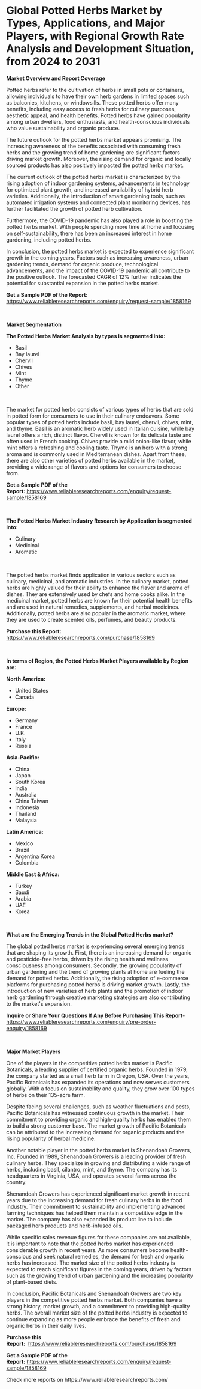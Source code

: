 <p><h1>Global Potted Herbs Market by Types, Applications, and Major Players, with Regional Growth Rate Analysis and Development Situation, from 2024 to 2031</h1></p><p><strong>Market Overview and Report Coverage</strong></p>
<p><p>Potted herbs refer to the cultivation of herbs in small pots or containers, allowing individuals to have their own herb gardens in limited spaces such as balconies, kitchens, or windowsills. These potted herbs offer many benefits, including easy access to fresh herbs for culinary purposes, aesthetic appeal, and health benefits. Potted herbs have gained popularity among urban dwellers, food enthusiasts, and health-conscious individuals who value sustainability and organic produce.</p><p>The future outlook for the potted herbs market appears promising. The increasing awareness of the benefits associated with consuming fresh herbs and the growing trend of home gardening are significant factors driving market growth. Moreover, the rising demand for organic and locally sourced products has also positively impacted the potted herbs market.</p><p>The current outlook of the potted herbs market is characterized by the rising adoption of indoor gardening systems, advancements in technology for optimized plant growth, and increased availability of hybrid herb varieties. Additionally, the introduction of smart gardening tools, such as automated irrigation systems and connected plant monitoring devices, has further facilitated the growth of potted herb cultivation.</p><p>Furthermore, the COVID-19 pandemic has also played a role in boosting the potted herbs market. With people spending more time at home and focusing on self-sustainability, there has been an increased interest in home gardening, including potted herbs.</p><p>In conclusion, the potted herbs market is expected to experience significant growth in the coming years. Factors such as increasing awareness, urban gardening trends, demand for organic produce, technological advancements, and the impact of the COVID-19 pandemic all contribute to the positive outlook. The forecasted CAGR of 12% further indicates the potential for substantial expansion in the potted herbs market.</p></p>
<p><strong>Get a Sample PDF of the Report:</strong> <a href="https://www.reliableresearchreports.com/enquiry/request-sample/1858169">https://www.reliableresearchreports.com/enquiry/request-sample/1858169</a></p>
<p>&nbsp;</p>
<p><strong>Market Segmentation</strong></p>
<p><strong>The Potted Herbs Market Analysis by types is segmented into:</strong></p>
<p><ul><li>Basil</li><li>Bay laurel</li><li>Chervil</li><li>Chives</li><li>Mint</li><li>Thyme</li><li>Other</li></ul></p>
<p>&nbsp;</p>
<p><p>The market for potted herbs consists of various types of herbs that are sold in potted form for consumers to use in their culinary endeavors. Some popular types of potted herbs include basil, bay laurel, chervil, chives, mint, and thyme. Basil is an aromatic herb widely used in Italian cuisine, while bay laurel offers a rich, distinct flavor. Chervil is known for its delicate taste and often used in French cooking. Chives provide a mild onion-like flavor, while mint offers a refreshing and cooling taste. Thyme is an herb with a strong aroma and is commonly used in Mediterranean dishes. Apart from these, there are also other varieties of potted herbs available in the market, providing a wide range of flavors and options for consumers to choose from.</p></p>
<p><strong>Get a Sample PDF of the Report:</strong>&nbsp;<a href="https://www.reliableresearchreports.com/enquiry/request-sample/1858169">https://www.reliableresearchreports.com/enquiry/request-sample/1858169</a></p>
<p>&nbsp;</p>
<p><strong>The Potted Herbs Market Industry Research by Application is segmented into:</strong></p>
<p><ul><li>Culinary</li><li>Medicinal</li><li>Aromatic</li></ul></p>
<p>&nbsp;</p>
<p><p>The potted herbs market finds application in various sectors such as culinary, medicinal, and aromatic industries. In the culinary market, potted herbs are highly valued for their ability to enhance the flavor and aroma of dishes. They are extensively used by chefs and home cooks alike. In the medicinal market, potted herbs are known for their potential health benefits and are used in natural remedies, supplements, and herbal medicines. Additionally, potted herbs are also popular in the aromatic market, where they are used to create scented oils, perfumes, and beauty products.</p></p>
<p><strong>Purchase this Report:</strong>&nbsp; <a href="https://www.reliableresearchreports.com/purchase/1858169">https://www.reliableresearchreports.com/purchase/1858169</a></p>
<p>&nbsp;</p>
<p><strong>In terms of Region, the Potted Herbs Market Players available by Region are:</strong></p>
<p>
    <p> <strong> North America: </strong>
        <ul>
            <li>United States</li>
            <li>Canada</li>
        </ul>
        </p> 
    <p> <strong> Europe: </strong>
        <ul>
            <li>Germany</li>
            <li>France</li>
            <li>U.K.</li>
            <li>Italy</li>
            <li>Russia</li>
        </ul>
        </p> 
    <p> <strong> Asia-Pacific: </strong>
        <ul>
            <li>China</li>
            <li>Japan</li>
            <li>South Korea</li>
            <li>India</li>
            <li>Australia</li>
            <li>China Taiwan</li>
            <li>Indonesia</li>
            <li>Thailand</li>
            <li>Malaysia</li>
        </ul>
        </p> 
    <p> <strong> Latin America: </strong>
        <ul>
            <li>Mexico</li>
            <li>Brazil</li>
            <li>Argentina Korea</li>
            <li>Colombia</li>
        </ul>
        </p> 
    <p> <strong> Middle East & Africa: </strong>
        <ul>
            <li>Turkey</li>
            <li>Saudi</li>
            <li>Arabia</li>
            <li>UAE</li>
            <li>Korea</li>
        </ul>
    </p>
    </p>
<p>&nbsp;</p>
<p><strong>What are the Emerging Trends in the Global Potted Herbs market?</strong></p>
<p><p>The global potted herbs market is experiencing several emerging trends that are shaping its growth. First, there is an increasing demand for organic and pesticide-free herbs, driven by the rising health and wellness consciousness among consumers. Secondly, the growing popularity of urban gardening and the trend of growing plants at home are fueling the demand for potted herbs. Additionally, the rising adoption of e-commerce platforms for purchasing potted herbs is driving market growth. Lastly, the introduction of new varieties of herb plants and the promotion of indoor herb gardening through creative marketing strategies are also contributing to the market's expansion.</p></p>
<p><strong>Inquire or Share Your Questions If Any Before Purchasing This Report</strong>- <a href="https://www.reliableresearchreports.com/enquiry/pre-order-enquiry/1858169">https://www.reliableresearchreports.com/enquiry/pre-order-enquiry/1858169</a></p>
<p>&nbsp;</p>
<p><strong>Major Market Players</strong></p>
<p><p>One of the players in the competitive potted herbs market is Pacific Botanicals, a leading supplier of certified organic herbs. Founded in 1979, the company started as a small herb farm in Oregon, USA. Over the years, Pacific Botanicals has expanded its operations and now serves customers globally. With a focus on sustainability and quality, they grow over 100 types of herbs on their 135-acre farm.</p><p>Despite facing several challenges, such as weather fluctuations and pests, Pacific Botanicals has witnessed continuous growth in the market. Their commitment to providing organic and high-quality herbs has enabled them to build a strong customer base. The market growth of Pacific Botanicals can be attributed to the increasing demand for organic products and the rising popularity of herbal medicine.</p><p>Another notable player in the potted herbs market is Shenandoah Growers, Inc. Founded in 1989, Shenandoah Growers is a leading provider of fresh culinary herbs. They specialize in growing and distributing a wide range of herbs, including basil, cilantro, mint, and thyme. The company has its headquarters in Virginia, USA, and operates several farms across the country.</p><p>Shenandoah Growers has experienced significant market growth in recent years due to the increasing demand for fresh culinary herbs in the food industry. Their commitment to sustainability and implementing advanced farming techniques has helped them maintain a competitive edge in the market. The company has also expanded its product line to include packaged herb products and herb-infused oils.</p><p>While specific sales revenue figures for these companies are not available, it is important to note that the potted herbs market has experienced considerable growth in recent years. As more consumers become health-conscious and seek natural remedies, the demand for fresh and organic herbs has increased. The market size of the potted herbs industry is expected to reach significant figures in the coming years, driven by factors such as the growing trend of urban gardening and the increasing popularity of plant-based diets.</p><p>In conclusion, Pacific Botanicals and Shenandoah Growers are two key players in the competitive potted herbs market. Both companies have a strong history, market growth, and a commitment to providing high-quality herbs. The overall market size of the potted herbs industry is expected to continue expanding as more people embrace the benefits of fresh and organic herbs in their daily lives.</p></p>
<p><strong>Purchase this Report:</strong>&nbsp;&nbsp;<a href="https://www.reliableresearchreports.com/purchase/1858169">https://www.reliableresearchreports.com/purchase/1858169</a></p>
<p></p>
<p><strong>Get a Sample PDF of the Report:</strong>&nbsp;<a href="https://www.reliableresearchreports.com/enquiry/request-sample/1858169">https://www.reliableresearchreports.com/enquiry/request-sample/1858169</a></p>
<p>Check more reports on https://www.reliableresearchreports.com/</p>